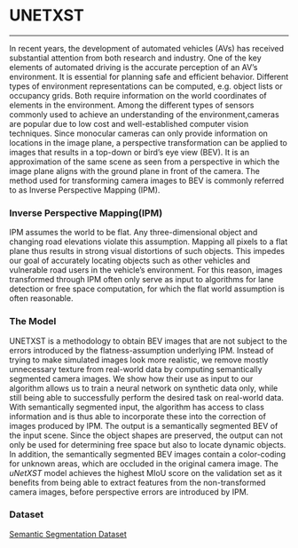 # UNETXST #
---

In recent years, the development of automated vehicles (AVs) has received substantial attention from both research and industry. One of the key elements of automated driving is the accurate perception of an AV’s environment. It is essential for planning safe and efficient behavior. Different types of environment representations can be computed, e.g. object lists or occupancy grids. Both require information on the world coordinates of elements in the environment. Among the different types of sensors commonly used to achieve an understanding of the environment,cameras are popular due to low cost and well-established computer vision techniques. Since monocular cameras can only provide information on locations in the image plane, a perspective transformation can be applied to images that results in a top-down or bird’s eye view (BEV). It is an approximation of the same scene as seen from a perspective in which the image plane aligns with the ground plane in front of the camera. The method used for transforming camera images to BEV is commonly referred to as Inverse Perspective Mapping (IPM).

### Inverse Perspective Mapping(IPM) ###

IPM assumes the world to be flat. Any three-dimensional object and changing road elevations violate this assumption. Mapping all pixels to a flat plane thus results in strong visual distortions of such objects. This impedes our goal of accurately locating objects such as other vehicles and vulnerable road users in the vehicle’s environment. For this reason, images transformed through IPM often only serve as input to algorithms for lane detection or free space computation, for which the flat world assumption is often reasonable.
 
 ### The Model ###
UNETXST is a methodology to obtain BEV images that are not subject to the errors introduced by the flatness-assumption underlying IPM. Instead of trying to make simulated images look more realistic, we remove mostly unnecessary texture from real-world data by computing semantically segmented camera images. We show how their use as input to our algorithm allows us to train a neural network on synthetic data only, while still being able to successfully perform the desired task on real-world data. With semantically segmented input, the algorithm has access to class information and is thus able to incorporate these into the correction of images produced by IPM. The output is a semantically segmented BEV of the input scene. Since the object shapes are preserved, the output can not only be used for determining free space but also to locate dynamic objects. In addition, the semantically segmented BEV images contain a color-coding for unknown areas, which are occluded in the original camera image. The _uNetXST_ model achieves the highest MIoU score on the validation set as it benefits from being able to extract features from the non-transformed camera images, before perspective errors are introduced by IPM.

### Dataset ###

[Semantic Segmentation Dataset](https://www.kaggle.com/datasets/sakshaymahna/semantic-segmentation-bev)
